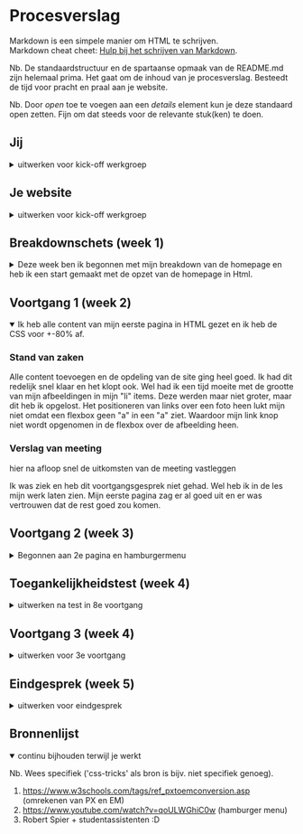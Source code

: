 # Procesverslag
Markdown is een simpele manier om HTML te schrijven.  
Markdown cheat cheet: [Hulp bij het schrijven van Markdown](https://github.com/adam-p/markdown-here/wiki/Markdown-Cheatsheet).

Nb. De standaardstructuur en de spartaanse opmaak van de README.md zijn helemaal prima. Het gaat om de inhoud van je procesverslag. Besteedt de tijd voor pracht en praal aan je website.

Nb. Door *open* toe te voegen aan een *details* element kun je deze standaard open zetten. Fijn om dat steeds voor de relevante stuk(ken) te doen.





## Jij

<details>
<summary>uitwerken voor kick-off werkgroep</summary>

### Auteur:
Rens Westerveld

#### Je startniveau:
Rood

#### Je focus:
Responsive
 
</details>





## Je website

<details>
<summary>uitwerken voor kick-off werkgroep</summary>

### Je opdracht:
https://www.nike.com/nl/

#### Screenshot(s) van de eerste pagina (small screen): 
hier de naam van de pagina  
<img src="READMEIMG/ssp1.png" width="375px" alt="Screenshot hoofdpagina Nike (small screen)">

#### Screenshot(s) van de tweede pagina (small screen):
hier de naam van de pagina  
<img src="READMEIMG/www.nike.com_ca_w_mens-best-76m50znik1.png" width="375px" alt="Screenshot uitgelicht productpagina Nike (small screen).">
 
</details>



## Breakdownschets (week 1)

<details>
<summary>Deze week ben ik begonnen met mijn breakdown van de homepage en heb ik een start gemaakt met de opzet van de homepage in Html.</summary>

### de hele pagina: 
<img src="READMEIMG/Homepage-breakdown.png" width="375px" alt="breakdown van de hele pagina">
</details>





## Voortgang 1 (week 2)

<details open>
<summary>Ik heb alle content van mijn eerste pagina in HTML gezet en ik heb de CSS voor +-80% af.</summary>

### Stand van zaken
Alle content toevoegen en de opdeling van de site ging heel goed. Ik had dit redelijk snel klaar en het klopt ook. Wel had ik
 een tijd moeite met de grootte van mijn afbeeldingen in mijn "li" items. Deze werden maar niet groter, maar dit heb ik opgelost.
 Het positioneren van links over een foto heen lukt mijn niet omdat een flexbox geen "a" in een "a" ziet. Waardoor mijn link knop
 niet wordt opgenomen in de flexbox over de afbeelding heen.

### Verslag van meeting
hier na afloop snel de uitkomsten van de meeting vastleggen

Ik was ziek en heb dit voortgangsgesprek niet gehad. Wel heb ik in de les mijn werk laten zien. Mijn eerste pagina zag er al goed
 uit en er was vertrouwen dat de rest goed zou komen.

</details>





## Voortgang 2 (week 3)

<details>
<summary>Begonnen aan 2e pagina en hamburgermenu</summary>

### Stand van zaken
Ik had moeite met het maken van mijn hamburger menu. Hier had ik wat oefening en tijd voor nodig om hem uiteindelijk werkend te krijgen. 
 Hopelijk heb ik gebruik gemaakt van de juiste html.
 
 Ik ben begonnen aan mijn 2e pagina. Omdat ik wil oefenen met grid heb ik gekozen voor de meest verkochte heren producten pagina. Alleen
 nu kom ik met de css van de eerste pagina in de knoop. Hier moet ik dingen over vragen.


### Verslag van meeting
hier na afloop snel de uitkomsten van de meeting vastleggen

- Ik was al goed op weg en had de basis al goed staan
- Ik moest nog wat HTML en CSS foutjes verbeteren
- Verder gaan met Surface plane en Responsive

</details>





## Toegankelijkheidstest (week 4)

<details>
<summary>uitwerken na test in 8e voortgang</summary>

### Bevindingen
Lijst met je bevindingen die in de test naar voren kwamen:
Focus state toevoegen zodat het ook zichtbaar is voor slechtziende
Menu scrollt niet mee met tab
Menu gaat niet terug naar kruisje maar gewoon verder op de pagina


#### Titel eerste bevinding
Hier korte omschrijving (met indien nodig een afbeelding)
Focus state toevoegen zodat het ook zichtbaar is voor slechtziende. Momenteel is het een dunne blauwe border. Dit moet duidelijker worden.
 <img src="READMEIMG/toegankelijkheid1.png" width="375px" alt="breakdown van de hele pagina">

Hier een omschrijving van hoe het opgelost kan worden (met indien nodig een afbeelding)
 Dit kan worden opgelost door in CSS een focus state toe te voegen die duidelijker is voor iedereen.


#### Titel tweede bevinding. 
Hier korte omschrijving (met indien nodig een afbeelding)
Menu gaat niet terug naar kruisje maar gewoon verder op de pagina. 

Hier een omschrijving van hoe het opgelost kan worden (met indien nodig een afbeelding)
Geen idee hoe dit moet. Het laatste menu item zou weer terug moeten springen naar het kruisje zodat je in een soort loop zit binnen het menu tot je
zelf klikt dat je eruit wilt.

</details>





## Voortgang 3 (week 4)

<details>
<summary>uitwerken voor 3e voortgang</summary>

### Stand van zaken
Ik heb mijn 2 pagina's "af". De HTML en CSS staan. Ik heb geprobeerd om de site zo responsive mogelijk te maken en zoveel mogelijk dingen toe
 te voegen aan de surface plane.

 
 <img src="READMEIMG/indexhtml.png" width="375px" alt="Screenshot index.html">
 <img src="READMEIMG/herenhtml.png" width="375px" alt="Screenshot heren.html">

</details>





## Eindgesprek (week 5)

<details>
<summary>uitwerken voor eindgesprek</summary>

### Stand van zaken
Ik ben tevreden over mijn website. Alle content staat op de pagina en is op mobiel hetzelfde als de echte nike site (*alleen dan met betere code*).
 Ik heb een mooi begin gemaakt met het responsive maken van de site en ik heb enkele surface plane elementen kunnen toevoegen. Ik heb nog wel een lijstje
 met dingen die mij nog niet waren gelukt om te doen die ik graag zou toe willen voegen als ik meer tijd zou hebben gehad. De belangrijkste dingen die 
 ik nog zou willen toevoegen:
 - Focus state verbeteren.
 - Filter werkend maken.
 - Filter links naast grid op herenpagina wanneer de pagina groot genoeg is.
 - Navbar responsive maken van hamburger naar los in de header.
 - Blur op achtergrond wanneer het hamburger menu is geopend.
 
 Ik heb erg veel geleerd bij Frontend development en dit heeft zeker mijn interesse hierin vergroot. Voor dit vak had ik naast de vakken op school nog
 0 ervaring met coderen en hoe eem website in elkaar zit. Ik ben de uitdaging aangegaan om voor de rode piste te kiezen omdat ik zoveel mogelijk wilde
 leren en ik ben tevreden wat ik in deze tijd heb geleerd en neergezet.

### Screenshot(s)

hier screenshot(s) van je eindresultaat

 
</details>





## Bronnenlijst

<details open>
<summary>continu bijhouden terwijl je werkt</summary>

Nb. Wees specifiek ('css-tricks' als bron is bijv. niet specifiek genoeg).

1. https://www.w3schools.com/tags/ref_pxtoemconversion.asp (omrekenen van PX en EM)
2. https://www.youtube.com/watch?v=qoULWGhiC0w (hamburger menu)
3. Robert Spier + studentassistenten :D

</details>
